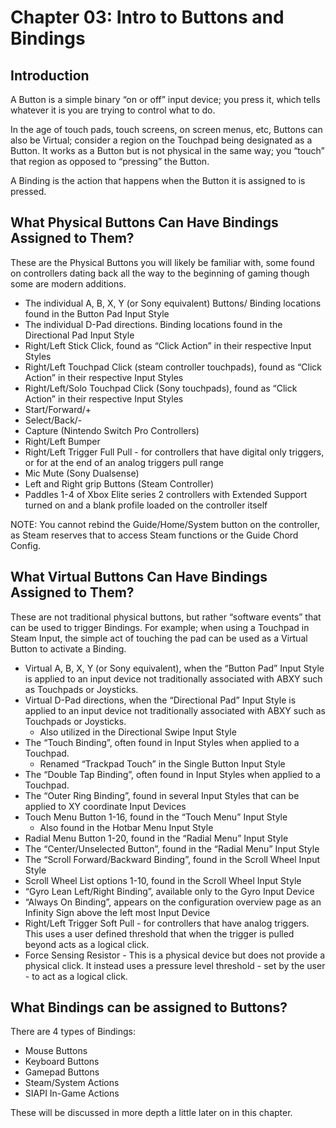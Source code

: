 # Chapter 03: Intro to Buttons and Bindings

## Introduction

A Button is a simple binary “on or off” input device; you press it, which tells whatever it is you are trying to control what to do.

In the age of touch pads, touch screens, on screen menus, etc, Buttons can also be Virtual; consider a region on the Touchpad being designated as a Button. It works as a Button but is not physical in the same way; you “touch” that region as opposed to “pressing” the Button.

A Binding is the action that happens when the Button it is assigned to is pressed.

## What Physical Buttons Can Have Bindings Assigned to Them?

These are the Physical Buttons you will likely be familiar with, some found on controllers dating back all the way to the beginning of gaming though some are modern additions.

* The individual A, B, X, Y (or Sony equivalent) Buttons/ Binding locations found in the Button Pad Input Style
* The individual D-Pad directions. Binding locations found in the Directional Pad Input Style
* Right/Left Stick Click, found as “Click Action” in their respective Input Styles
* Right/Left Touchpad Click (steam controller touchpads), found as “Click Action” in their respective Input Styles
* Right/Left/Solo Touchpad Click (Sony touchpads), found as “Click Action” in their respective Input Styles
* Start/Forward/+
* Select/Back/-
* Capture (Nintendo Switch Pro Controllers)
* Right/Left Bumper
* Right/Left Trigger Full Pull - for controllers that have digital only triggers, or for at the end of an analog triggers pull range
* Mic Mute (Sony Dualsense)
* Left and Right grip Buttons (Steam Controller)
* Paddles 1-4 of Xbox Elite series 2 controllers with Extended Support turned on and a blank profile loaded on the controller itself

NOTE: You cannot rebind the Guide/Home/System button on the controller, as Steam reserves that to access Steam functions or the Guide Chord Config.

## What Virtual Buttons Can Have Bindings Assigned to Them?

These are not traditional physical buttons, but rather “software events” that can be used to trigger Bindings. For example; when using a Touchpad in Steam Input, the simple act of touching the pad can be used as a Virtual Button to activate a Binding.

* Virtual A, B, X, Y (or Sony equivalent), when the “Button Pad” Input Style is applied to an input device not traditionally associated with ABXY such as Touchpads or Joysticks.
* Virtual D-Pad directions, when the “Directional Pad” Input Style is applied to an input device not traditionally associated with ABXY such as Touchpads or Joysticks.
  * Also utilized in the Directional Swipe Input Style
* The “Touch Binding”, often found in Input Styles when applied to a Touchpad.
  * Renamed “Trackpad Touch” in the Single Button Input Style
* The “Double Tap Binding”, often found in Input Styles when applied to a Touchpad.
* The “Outer Ring Binding”, found in several Input Styles that can be applied to XY coordinate Input Devices
* Touch Menu Button 1-16, found in the “Touch Menu” Input Style
  * Also found in the Hotbar Menu Input Style
* Radial Menu Button 1-20, found in the “Radial Menu” Input Style
* The “Center/Unselected Button”, found in the “Radial Menu” Input Style
* The “Scroll Forward/Backward Binding”, found in the Scroll Wheel Input Style
* Scroll Wheel List options 1-10, found in the Scroll Wheel Input Style
* “Gyro Lean Left/Right Binding”, available only to the Gyro Input Device
* “Always On Binding”, appears on the configuration overview page as an Infinity Sign above the left most Input Device
* Right/Left Trigger Soft Pull - for controllers that have analog triggers. This uses a user defined threshold that when the trigger is pulled beyond acts as a logical click.
* Force Sensing Resistor - This is a physical device but does not provide a physical click. It instead uses a pressure level threshold - set by the user - to act as a logical click.

## What Bindings can be assigned to Buttons?

There are 4 types of Bindings:

* Mouse Buttons
* Keyboard Buttons
* Gamepad Buttons
* Steam/System Actions
* SIAPI In-Game Actions

These will be discussed in more depth a little later on in this chapter.
